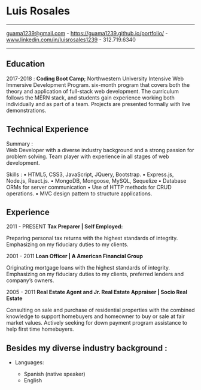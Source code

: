 <!-- # week-4-game
Due Dec 14th -->
Luis Rosales
============

-------------------     ----------------------------
guama1239@gmail.com - https://guama1239.github.io/portfolio/ - www.linkedin.com/in/luisrosales1239 - 312.719.6340
-------------------     ----------------------------

Education
---------

2017-2018 
:   **Coding Boot Camp**; Northwestern University
Intensive Web Immersive Development Program. six-month program that covers both the theory and application of full-stack web development. The curriculum follows the MERN stack, and students gain experience working both individually and as part of a team. Projects are presented formally with live demonstrations.				

Technical Experience
--------------------

Summary
:   
Web Developer with a diverse industry background and a strong passion for problem solving. Team player with experience in all stages of web development.
    

Skills
:    •	HTML5, CSS3, JavaScript, JQuery, Bootstrap. •	Express.js, Node.js, React.js. •  MongoDB, Mongoose, MySQL, Sequelize •	Database ORMs for server communication	• 
Use of HTTP methods for CRUD operations. • MVC design pattern to structure applications.

Experience
----------
2011 - PRESENT
**Tax Preparer | Self Employed:**

Preparing personal tax returns with the highest standards of integrity. Emphasizing on my fiduciary duties to my clients.

2001 - 2011
**Loan Officer | A American Financial Group**

Originating mortgage loans with the highest standards of integrity. Emphasizing on my fiduciary duties to my clients, preferred lenders and company’s owners.

2005 - 2011
**Real Estate Agent and Jr. Real Estate Appraiser | Socio Real Estate**

Consulting on sale and purchase of residential properties with the combined knowledge to support homebuyers and homeowner to buy or sale at fair market values. Actively seeking for down payment program assistance to help first time homebuyers.

Besides my diverse industry background :
----------------------------------------

* Languages:

     * Spanish (native speaker)
     * English
     

